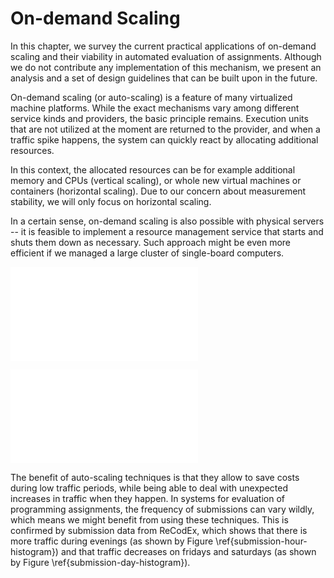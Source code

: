 # On-demand Scaling

In this chapter, we survey the current practical applications of on-demand 
scaling and their viability in automated evaluation of assignments. Although we 
do not contribute any implementation of this mechanism, we present an analysis 
and a set of design guidelines that can be built upon in the future. 

On-demand scaling (or auto-scaling) is a feature of many virtualized machine 
platforms. While the exact mechanisms vary among different service kinds and 
providers, the basic principle remains. Execution units that are not utilized at 
the moment are returned to the provider, and when a traffic spike happens, the 
system can quickly react by allocating additional resources.

In this context, the allocated resources can be for example additional memory 
and CPUs (vertical scaling), or whole new virtual machines or containers 
(horizontal scaling). Due to our concern about measurement stability, we will 
only focus on horizontal scaling.

In a certain sense, on-demand scaling is also possible with physical servers -- 
it is feasible to implement a resource management service that starts and shuts 
them down as necessary. Such approach might be even more efficient if we managed 
a large cluster of single-board computers.

![Number of submissions in ReCodEx, divided by hour of submission 
\label{submission-hour-histogram}](img/scaling/submission-hour-histogram.tex)

![Number of submissions in ReCodEx, divided by the day of week 
\label{submission-day-histogram}](img/scaling/submission-day-histogram.tex)

The benefit of auto-scaling techniques is that they allow to save costs during 
low traffic periods, while being able to deal with unexpected increases in 
traffic when they happen. In systems for evaluation of programming assignments, 
the frequency of submissions can vary wildly, which means we might benefit from 
using these techniques. This is confirmed by submission data from ReCodEx, which 
shows that there is more traffic during evenings (as shown by Figure 
\ref{submission-hour-histogram}) and that traffic decreases on fridays and 
saturdays (as shown by Figure \ref{submission-day-histogram}).
